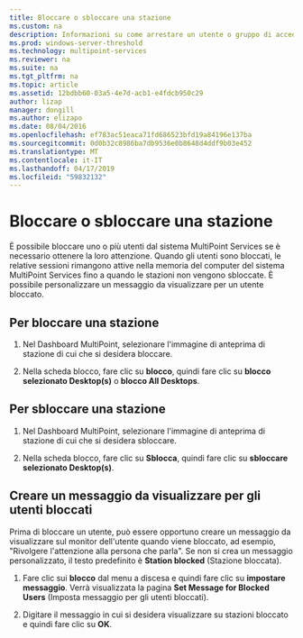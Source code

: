 ```yaml
---
title: Bloccare o sbloccare una stazione
ms.custom: na
description: Informazioni su come arrestare un utente o gruppo di accedere a un sistema MultiPoint Services.
ms.prod: windows-server-threshold
ms.technology: multipoint-services
ms.reviewer: na
ms.suite: na
ms.tgt_pltfrm: na
ms.topic: article
ms.assetid: 12bdbb60-03a5-4e7d-acb1-e4fdcb950c29
author: lizap
manager: dongill
ms.author: elizapo
ms.date: 08/04/2016
ms.openlocfilehash: ef783ac51eaca71fd686523bfd19a84196e137ba
ms.sourcegitcommit: 0d0b32c8986ba7db9536e0b8648d4ddf9b03e452
ms.translationtype: MT
ms.contentlocale: it-IT
ms.lasthandoff: 04/17/2019
ms.locfileid: "59832132"
---
```

# <a name="block-or-unblock-a-station"></a>Bloccare o sbloccare una stazione
È possibile bloccare uno o più utenti dal sistema MultiPoint Services se è necessario ottenere la loro attenzione. Quando gli utenti sono bloccati, le relative sessioni rimangono attive nella memoria del computer del sistema MultiPoint Services fino a quando le stazioni non vengono sbloccate. È possibile personalizzare un messaggio da visualizzare per un utente bloccato.  
  
## <a name="to-block-a-station"></a>Per bloccare una stazione  
  
1.  Nel Dashboard MultiPoint, selezionare l'immagine di anteprima di stazione di cui che si desidera bloccare.  
  
2.  Nella scheda blocco, fare clic su **blocco**, quindi fare clic su **blocco selezionato Desktop(s)** o **blocco All Desktops**.  
   
## <a name="to-unblock-a-station"></a>Per sbloccare una stazione  
  
1.  Nel Dashboard MultiPoint, selezionare l'immagine di anteprima di stazione di cui che si desidera sbloccare.  
  
2.  Nella scheda blocco, fare clic su **Sblocca**, quindi fare clic su **sbloccare selezionato Desktop(s)**.  
   
## <a name="create-a-message-to-display-for-blocked-users"></a>Creare un messaggio da visualizzare per gli utenti bloccati  
Prima di bloccare un utente, può essere opportuno creare un messaggio da visualizzare sul monitor dell'utente quando viene bloccato, ad esempio, "Rivolgere l'attenzione alla persona che parla". Se non si crea un messaggio personalizzato, il testo predefinito è **Station blocked** (Stazione bloccata).  
   
1.  Fare clic sui **blocco** dal menu a discesa e quindi fare clic su **impostare messaggio**. Verrà visualizzata la pagina **Set Message for Blocked Users** (Imposta messaggio per gli utenti bloccati).  
  
2.  Digitare il messaggio in cui si desidera visualizzare su stazioni bloccato e quindi fare clic su **OK**.